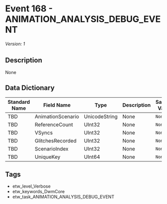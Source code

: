 # Event 168 - ANIMATION_ANALYSIS_DEBUG_EVENT
###### Version: 1

## Description
None

## Data Dictionary
|Standard Name|Field Name|Type|Description|Sample Value|
|---|---|---|---|---|
|TBD|AnimationScenario|UnicodeString|None|`None`|
|TBD|ReferenceCount|UInt32|None|`None`|
|TBD|VSyncs|UInt32|None|`None`|
|TBD|GlitchesRecorded|UInt32|None|`None`|
|TBD|ScenarioIndex|UInt32|None|`None`|
|TBD|UniqueKey|UInt64|None|`None`|

## Tags
* etw_level_Verbose
* etw_keywords_DwmCore
* etw_task_ANIMATION_ANALYSIS_DEBUG_EVENT